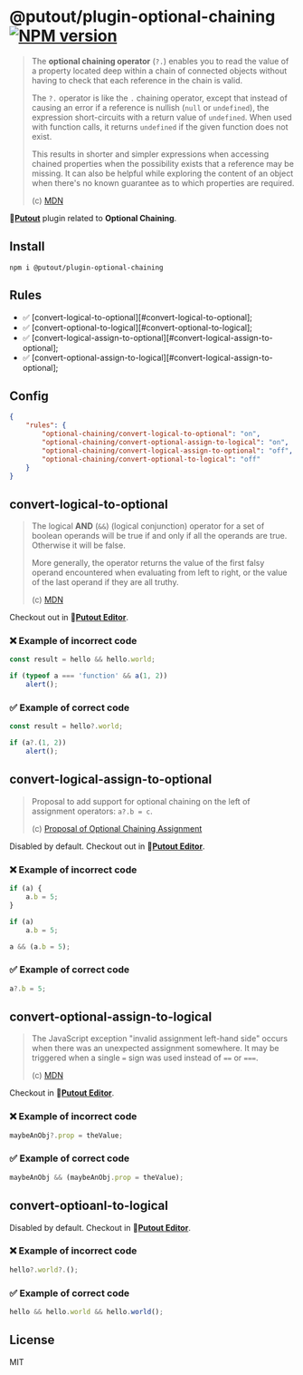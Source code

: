 # @putout/plugin-optional-chaining [![NPM version][NPMIMGURL]][NPMURL]

[NPMIMGURL]: https://img.shields.io/npm/v/@putout/plugin-apply-optional-chaining.svg?style=flat&longCache=true
[NPMURL]: https://npmjs.org/package/@putout/plugin-apply-optional-chaining "npm"

> The **optional chaining operator** (`?.`) enables you to read the value of a property located deep within a chain of connected objects without having to check that each reference in the chain is valid.
>
> The `?.` operator is like the `.` chaining operator, except that instead of causing an error if a reference is nullish (`null` or `undefined`), the expression short-circuits with a return value of `undefined`. When used with function calls, it returns `undefined` if the given function does not exist.
>
> This results in shorter and simpler expressions when accessing chained properties when the possibility exists that a reference may be missing. It can also be helpful while exploring the content of an object when there's no known guarantee as to which properties are required.
>
> (c) [MDN](https://developer.mozilla.org/en-US/docs/Web/JavaScript/Reference/Operators/Optional_chaining)

🐊[**Putout**](https://github.com/coderaiser/putout) plugin related to **Optional Chaining**.

## Install

```
npm i @putout/plugin-optional-chaining
```

## Rules

- ✅ [convert-logical-to-optional][#convert-logical-to-optional];
- ✅ [convert-optional-to-logical][#convert-optional-to-logical];
- ✅ [convert-logical-assign-to-optional][#convert-logical-assign-to-optional];
- ✅ [convert-optional-assign-to-logical][#convert-logical-assign-to-optional];

## Config

```json
{
    "rules": {
        "optional-chaining/convert-logical-to-optional": "on",
        "optional-chaining/convert-optional-assign-to-logical": "on",
        "optional-chaining/convert-logical-assign-to-optional": "off",
        "optional-chaining/convert-optional-to-logical": "off"
    }
}
```

## convert-logical-to-optional

> The logical **AND** (`&&`) (logical conjunction) operator for a set of boolean operands will be true if and only if all the operands are true. Otherwise it will be false.
>
> More generally, the operator returns the value of the first falsy operand encountered when evaluating from left to right, or the value of the last operand if they are all truthy.
>
> (c) [MDN](https://developer.mozilla.org/en-US/docs/Web/JavaScript/Reference/Operators/Logical_AND)

Checkout out in 🐊[**Putout Editor**](https://putout.cloudcmd.io/#/gist/d308302b95800920d324b799f1a948e3/99d03cb297d17446885829e8583b3cc7777367c5).

### ❌ Example of incorrect code

```js
const result = hello && hello.world;

if (typeof a === 'function' && a(1, 2))
    alert();
```

### ✅ Example of correct code

```js
const result = hello?.world;

if (a?.(1, 2))
    alert();
```

## convert-logical-assign-to-optional

> Proposal to add support for optional chaining on the left of assignment operators: `a?.b = c`.
>
> (c) [Proposal of Optional Chaining Assignment](https://github.com/tc39/proposal-optional-chaining-assignment)

Disabled by default. Checkout out in 🐊[**Putout Editor**](https://putout.cloudcmd.io/#/gist/74bde454f909b7f9d13e80da10e12a15/d31bd20ca18fefe474bb8ab73f963e47dffb89e7).

### ❌ Example of incorrect code

```js
if (a) {
    a.b = 5;
}

if (a)
    a.b = 5;

a && (a.b = 5);
```

### ✅ Example of correct code

```js
a?.b = 5;
```

## convert-optional-assign-to-logical

> The JavaScript exception "invalid assignment left-hand side" occurs when there was an unexpected assignment somewhere. It may be triggered when a single `=` sign was used instead of `==` or `===`.
>
> (c) [MDN](https://developer.mozilla.org/en-US/docs/Web/JavaScript/Reference/Errors/Invalid_assignment_left-hand_side)

Checkout in 🐊[**Putout Editor**](https://putout.cloudcmd.io/#/gist/29c00f1b02b592a3dcd7b7e185dfd354/50a1a416da21b02df3a76954b4d7a1ff7dac1eaf).

### ❌ Example of incorrect code

```js
maybeAnObj?.prop = theValue;
```

### ✅ Example of correct code

```js
maybeAnObj && (maybeAnObj.prop = theValue);
```

## convert-optioanl-to-logical

Disabled by default.
Checkout in 🐊[**Putout Editor**](https://putout.cloudcmd.io/#/gist/e0a4ccb41708ad37e34d527a978ebb88/482f15c954cdaa35e37da7a1dddb82338d7e93a2).

### ❌ Example of incorrect code

```js
hello?.world?.();
```

### ✅ Example of correct code

```js
hello && hello.world && hello.world();
```

## License

MIT

